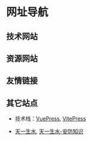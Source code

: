 # 网址导航

## 技术网站

## 资源网站

## 友情链接

## 其它站点

- 技术栈：[VuePress](https://v2.vuepress.vuejs.org/zh/), [VitePress](https://vitepress.dev/zh/)

- [天一生水](https://www.jiangyu.org/), [天一生水-安防知识](https://ipc.name/)